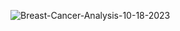![Breast-Cancer-Analysis-10-18-2023](https://github.com/arimartorano/breastcanceranalysis/assets/113561746/e2eef79a-dd9a-41ff-9dc9-e58420f111b6)
